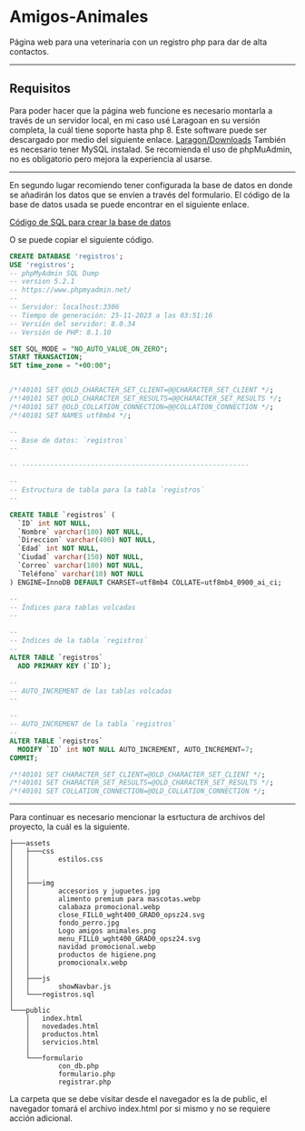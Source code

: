 # Amigos-Animales

Página web para una veterinaria con un registro php para dar de alta contactos.  

---

## Requisitos

Para poder hacer que la página web funcione es necesario montarla a través de un servidor local, en mi caso usé Laragoan en su versión completa, la cuál tiene soporte hasta php 8.
Este software puede ser descargado por medio del siguiente enlace. 
[Laragon/Downloads](https://laragon.org/download/index.html)
También es necesario tener MySQL instalad.
Se recomienda el uso de phpMuAdmin, no es obligatorio pero mejora la experiencia al usarse. 

---

En segundo lugar recomiendo tener configurada la base de datos en donde se añadirán los datos que se envíen a través del formulario.
El código de la base de datos usada se puede encontrar en el siguiente enlace. 

[Código de SQL para crear la base de datos](./assets/registros.sql)

O se puede copiar el siguiente código.

```sql
CREATE DATABASE 'registros';
USE 'registros';
-- phpMyAdmin SQL Dump
-- version 5.2.1
-- https://www.phpmyadmin.net/
--
-- Servidor: localhost:3306
-- Tiempo de generación: 25-11-2023 a las 03:51:16
-- Versión del servidor: 8.0.34
-- Versión de PHP: 8.1.10

SET SQL_MODE = "NO_AUTO_VALUE_ON_ZERO";
START TRANSACTION;
SET time_zone = "+00:00";


/*!40101 SET @OLD_CHARACTER_SET_CLIENT=@@CHARACTER_SET_CLIENT */;
/*!40101 SET @OLD_CHARACTER_SET_RESULTS=@@CHARACTER_SET_RESULTS */;
/*!40101 SET @OLD_COLLATION_CONNECTION=@@COLLATION_CONNECTION */;
/*!40101 SET NAMES utf8mb4 */;

--
-- Base de datos: `registros`
--

-- --------------------------------------------------------

--
-- Estructura de tabla para la tabla `registros`
--

CREATE TABLE `registros` (
  `ID` int NOT NULL,
  `Nombre` varchar(100) NOT NULL,
  `Direccion` varchar(400) NOT NULL,
  `Edad` int NOT NULL,
  `Ciudad` varchar(150) NOT NULL,
  `Correo` varchar(100) NOT NULL,
  `Teléfono` varchar(10) NOT NULL
) ENGINE=InnoDB DEFAULT CHARSET=utf8mb4 COLLATE=utf8mb4_0900_ai_ci;

--
-- Índices para tablas volcadas
--

--
-- Indices de la tabla `registros`
--
ALTER TABLE `registros`
  ADD PRIMARY KEY (`ID`);

--
-- AUTO_INCREMENT de las tablas volcadas
--

--
-- AUTO_INCREMENT de la tabla `registros`
--
ALTER TABLE `registros`
  MODIFY `ID` int NOT NULL AUTO_INCREMENT, AUTO_INCREMENT=7;
COMMIT;

/*!40101 SET CHARACTER_SET_CLIENT=@OLD_CHARACTER_SET_CLIENT */;
/*!40101 SET CHARACTER_SET_RESULTS=@OLD_CHARACTER_SET_RESULTS */;
/*!40101 SET COLLATION_CONNECTION=@OLD_COLLATION_CONNECTION */;
```

---

Para continuar es necesario mencionar la esrtuctura de archivos del proyecto, la cuál es la siguiente.

```
├───assets
│   ├───css
│   │       estilos.css
│   │       
│   │
│   ├───img
│   │       accesorios y juguetes.jpg
│   │       alimento premium para mascotas.webp
│   │       calabaza promocional.webp
│   │       close_FILL0_wght400_GRAD0_opsz24.svg
│   │       fondo_perro.jpg
│   │       Logo amigos animales.png
│   │       menu_FILL0_wght400_GRAD0_opsz24.svg
│   │       navidad promocional.webp
│   │       productos de higiene.png
│   │       promocionalx.webp
│   │
│   ├───js
│   │       showNavbar.js
│   └───registros.sql
│
└───public
    │   index.html
    │   novedades.html
    │   productos.html
    │   servicios.html
    │
    └───formulario
            con_db.php
            formulario.php
            registrar.php
```

La carpeta que se debe visitar desde el navegador es la de public, el navegador tomará el archivo index.html por si mismo y no se requiere acción adicional.

